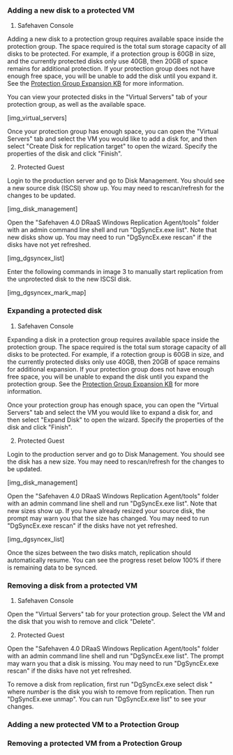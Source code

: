 

### Adding a new disk to a protected VM

1. Safehaven Console

Adding a new disk to a protection group requires available space inside the protection group.  The space required is the total sum storage capacity of all disks to be protected. For example, if a protection group is 60GB in size, and the currently protected disks only use 40GB, then 20GB of space remains for additional protection. If your protection group does not have enough free space, you will be unable to add the disk until you expand it. See the [Protection Group Expansion KB](https://link.com) for more information. 

You can view your protected disks in the "Virtual Servers" tab of your protection group, as well as the available space.

[img_virtual_servers]

Once your protection group has enough space, you can open the "Virtual Servers" tab and select the VM you would like to add a disk for, and then select "Create Disk for replication target" to open the wizard. Specify the properties of the disk and click "Finish".

2. Protected Guest

Login to the production server and go to Disk Management. You should see a new source disk (ISCSI) show up. You may need to rescan/refresh for the changes to be updated.  

[img_disk_management]

Open the "Safehaven 4.0 DRaaS Windows Replication Agent/tools" folder with an admin command line shell and run "DgSyncEx.exe list". Note that new disks show up. You may need to run "DgSyncEx.exe rescan" if the disks have not yet refreshed.

[img_dgsyncex_list]

Enter the following commands in image 3 to manually start replication from the unprotected disk to the new ISCSI disk.

[img_dgsyncex_mark_map]

### Expanding a protected disk

1. Safehaven Console

Expanding a disk in a protection group requires available space inside the protection group.  The space required is the total sum storage capacity of all disks to be protected. For example, if a rotection group is 60GB in size, and the currently protected disks only use 40GB, then 20GB of space remains for additional expansion. If your protection group does not have enough free space, you will be unable to expand the disk until you expand the protection group. See the [Protection Group Expansion KB](https://link.com) for more information. 

Once your protection group has enough space, you can open the "Virtual Servers" tab and select the VM you would like to expand a disk for, and then select "Expand Disk" to open the wizard. Specify the properties of the disk and click "Finish".

2. Protected Guest

Login to the production server and go to Disk Management. You should see the disk has a new size. You may need to rescan/refresh for the changes to be updated.  

[img_disk_management]

Open the "Safehaven 4.0 DRaaS Windows Replication Agent/tools" folder with an admin command line shell and run "DgSyncEx.exe list". Note that new sizes show up. If you have already resized your source disk, the prompt may warn you that the size has changed. You may need to run "DgSyncEx.exe rescan" if the disks have not yet refreshed.

[img_dgsyncex_list]

Once the sizes between the two disks match, replication should automatically resume. You can see the progress reset below 100% if there is remaining data to be synced.

### Removing a disk from a protected VM

1. Safehaven Console

Open the "Virtual Servers" tab for your protection group. Select the VM and the disk that you wish to remove and click "Delete".

2. Protected Guest

Open the "Safehaven 4.0 DRaaS Windows Replication Agent/tools" folder with an admin command line shell and run "DgSyncEx.exe list". The prompt may warn you that a disk is missing. You may need to run "DgSyncEx.exe rescan" if the disks have not yet refreshed.

To remove a disk from replication, first run "DgSyncEx.exe select disk <number>" where *number* is the disk you wish to remove from replication.  Then run "DgSyncEx.exe unmap".  You can run "DgSyncEx.exe list" to see your changes.

### Adding a new protected VM to a Protection Group

### Removing a protected VM from a Protection Group
